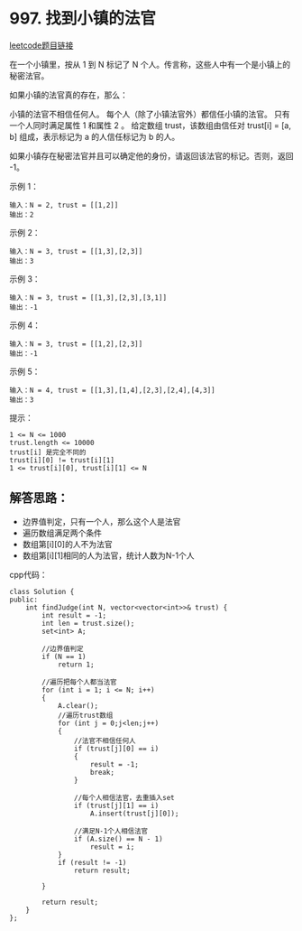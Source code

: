 # 997. 找到小镇的法官

[leetcode题目链接](https://leetcode-cn.com/contest/weekly-contest-125/problems/find-the-town-judge/)

在一个小镇里，按从 1 到 N 标记了 N 个人。传言称，这些人中有一个是小镇上的秘密法官。

如果小镇的法官真的存在，那么：

小镇的法官不相信任何人。
每个人（除了小镇法官外）都信任小镇的法官。
只有一个人同时满足属性 1 和属性 2 。
给定数组 trust，该数组由信任对 trust[i] = [a, b] 组成，表示标记为 a 的人信任标记为 b 的人。

如果小镇存在秘密法官并且可以确定他的身份，请返回该法官的标记。否则，返回 -1。

 

示例 1：

    输入：N = 2, trust = [[1,2]]
    输出：2
示例 2：

    输入：N = 3, trust = [[1,3],[2,3]]
    输出：3
示例 3：

    输入：N = 3, trust = [[1,3],[2,3],[3,1]]
    输出：-1
示例 4：

    输入：N = 3, trust = [[1,2],[2,3]]
    输出：-1
示例 5：

    输入：N = 4, trust = [[1,3],[1,4],[2,3],[2,4],[4,3]]
    输出：3
 

提示：

    1 <= N <= 1000
    trust.length <= 10000
    trust[i] 是完全不同的
    trust[i][0] != trust[i][1]
    1 <= trust[i][0], trust[i][1] <= N

## 解答思路：

 * 边界值判定，只有一个人，那么这个人是法官
 * 遍历数组满足两个条件
 * 数组第[i][0]的人不为法官
 * 数组第[i][1]相同的人为法官，统计人数为N-1个人

cpp代码：

    class Solution {
    public:
        int findJudge(int N, vector<vector<int>>& trust) {
            int result = -1;
            int len = trust.size();
            set<int> A;
            
            //边界值判定
            if (N == 1)
                return 1;
    
            //遍历把每个人都当法官
            for (int i = 1; i <= N; i++)
            {
                A.clear();
                //遍历trust数组
                for (int j = 0;j<len;j++)
                {
                    //法官不相信任何人
                    if (trust[j][0] == i)
                    {
                        result = -1;
                        break;
                    }
    
                    //每个人相信法官，去重插入set
                    if (trust[j][1] == i)
                        A.insert(trust[j][0]);
    
                    //满足N-1个人相信法官
                    if (A.size() == N - 1)
                        result = i;
                }
                if (result != -1)
                    return result;
                
            }
    
            return result;
        }
    };